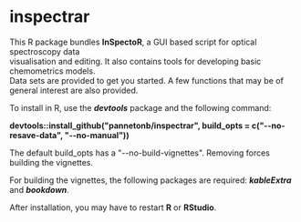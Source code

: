 # inspectrar

This R package bundles __InSpectoR__, a GUI based script for optical spectroscopy data  
visualisation and editing. It also contains tools for developing basic chemometrics models.  
Data sets are provided to get you started. A few functions that may be of general 
interest are also provided.

To install in R, use the _**devtools**_ package and the following command:  

__devtools::install_github("pannetonb/inspectrar", build_opts = c("--no-resave-data", "--no-manual"))__

The default build_opts has a "--no-build-vignettes". Removing forces building the vignettes.  

For building the vignettes, the following packages are required: _**kableExtra**_ and _**bookdown**_.  

After installation, you may have to restart **R** or **RStudio**.